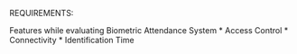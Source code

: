 REQUIREMENTS:

Features while evaluating Biometric Attendance System
           * Access Control
           * Connectivity
           * Identification Time 
